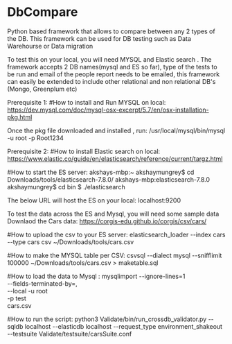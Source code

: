 # DbCompare
Python based framework that allows to compare between any 2 types of the DB. This framework can be used for DB testing such as Data Warehourse or Data migration

To test this on your local, you will need MYSQL and Elastic search . The framework accepts 2 DB names(mysql and ES so far), type of the tests to be run and email of the people report needs to be emailed, this framework can easily be extended to include other relational and non relational DB's (Mongo, Greenplum etc) 

Prerequisite 1:
#How to install and Run MYSQL on local:
https://dev.mysql.com/doc/mysql-osx-excerpt/5.7/en/osx-installation-pkg.html

Once the pkg file downloaded and installed , run:
/usr/local/mysql/bin/mysql -u root -p
Root1234

Prerequisite 2:
#How to install Elastic search on local:
https://www.elastic.co/guide/en/elasticsearch/reference/current/targz.html

#How to start the ES server:
akshays-mbp:~ akshaymungrey$ cd Downloads/tools/elasticsearch-7.8.0/
akshays-mbp:elasticsearch-7.8.0 akshaymungrey$  cd bin $ ./elasticsearch

The below URL will host the ES on your local:
localhost:9200

To test the data across the ES and Mysql, you will need some sample data
Downlaod the Cars data:
https://corgis-edu.github.io/corgis/csv/cars/

#How to upload the csv to your ES server:
elasticsearch_loader --index cars --type cars csv ~/Downloads/tools/cars.csv

#How to make the MYSQL table per CSV:
csvsql --dialect mysql --snifflimit 100000  ~/Downloads/tools/cars.csv > maketable.sql

#How to load the data to Mysql :
mysqlimport --ignore-lines=1 \
            --fields-terminated-by=, \
            --local -u root \
            -p test \
             cars.csv
             
#How to run the script:
python3 Validate/bin/run_crossdb_validator.py --sqldb localhost --elasticdb localhost --request_type environment_shakeout --testsuite Validate/testsuite/carsSuite.conf 

